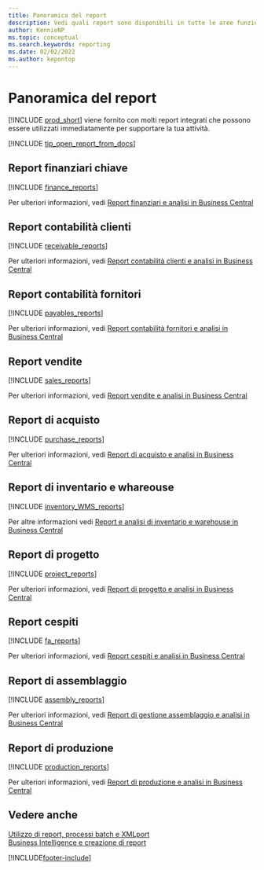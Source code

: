```yaml
---
title: Panoramica del report
description: Vedi quali report sono disponibili in tutte le aree funzionali della versione standard di Business Central in modo da poter tenere traccia della tua attività.
author: KennieNP
ms.topic: conceptual
ms.search.keywords: reporting
ms.date: 02/02/2022
ms.author: kepontop
---
```

# Panoramica del report

[!INCLUDE [prod_short](includes/prod_short.md)] viene fornito con molti report integrati che possono essere utilizzati immediatamente per supportare la tua attività.  

[!INCLUDE [tip_open_report_from_docs](includes/tip-open-report-from-docs.md)]

## Report finanziari chiave

[!INCLUDE [finance_reports](includes/finance-reports-include.md)]

Per ulteriori informazioni, vedi [Report finanziari e analisi in Business Central](finance-reports.md)

## Report contabilità clienti

[!INCLUDE [receivable_reports](includes/receivable-reports-include.md)]

Per ulteriori informazioni, vedi [Report contabilità clienti e analisi in Business Central](receivables-reports.md)

## Report contabilità fornitori

[!INCLUDE [payables_reports](includes/payables-reports-include.md)]

Per ulteriori informazioni, vedi [Report contabilità fornitori e analisi in Business Central](payables-reports.md)

## Report vendite

[!INCLUDE [sales_reports](includes/sales-reports-include.md)]

Per ulteriori informazioni, vedi [Report vendite e analisi in Business Central](sales-reports.md)

## Report di acquisto

[!INCLUDE [purchase_reports](includes/purchase-reports-include.md)]

Per ulteriori informazioni, vedi [Report di acquisto e analisi in Business Central](purchase-reports.md)

## Report di inventario e whareouse

[!INCLUDE [inventory_WMS_reports](includes/inventory-WMS-reports-include.md)]

Per altre informazioni vedi [Report e analisi di inventario e warehouse in Business Central](inventory-wms-reports.md)

## Report di progetto

[!INCLUDE [project_reports](includes/project-reports-include.md)]

Per ulteriori informazioni, vedi [Report di progetto e analisi in Business Central](project-reports.md)

## Report cespiti

[!INCLUDE [fa_reports](includes/fa-reports-include.md)]

Per ulteriori informazioni, vedi [Report cespiti e analisi in Business Central](fa-reports.md)

## Report di assemblaggio

[!INCLUDE [assembly_reports](includes/assembly-reports-include.md)]

Per ulteriori informazioni, vedi [Report di gestione assemblaggio e analisi in Business Central](assembly-reports.md)

## Report di produzione

[!INCLUDE [production_reports](includes/production-reports-include.md)]

Per ulteriori informazioni, vedi [Report di produzione e analisi in Business Central](production-reports.md)

## Vedere anche

[Utilizzo di report, processi batch e XMLport](ui-work-report.md)  
[Business Intelligence e creazione di report](reports-bi-reporting.md)  

[!INCLUDE[footer-include](includes/footer-banner.md)]
